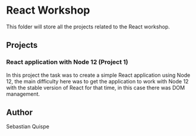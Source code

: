 # React Workshop

This folder will store all the projects related to the React workshop.

## Projects

### React application with Node 12 (Project 1)
In this project the task was to create a simple React application using Node 12, the main difficulty here was to get the application to work with Node 12 with the stable version of React for that time, in this case there was DOM management.

## Author
Sebastian Quispe